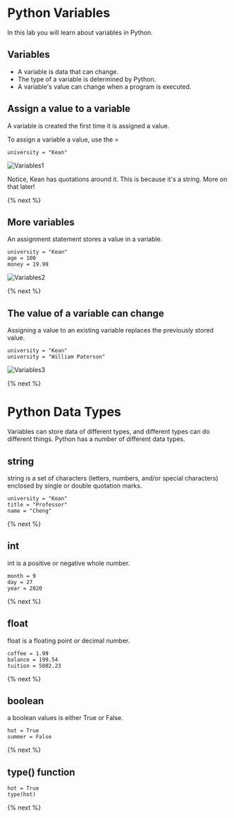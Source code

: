# Python Variables

In this lab you will learn about variables in Python.

## Variables

- A variable is data that can change.
- The type of a variable is determined by Python.
- A variable's value can change when a program is executed.

## Assign a value to a variable

A variable is created the first time it is assigned a value.  

To assign a variable a value, use the =

```
university = "Kean"
```
![Variables1](https://raw.githubusercontent.com/profpy/id1400/master/lecture3/variables1.gif)

Notice, Kean has quotations around it.  This is because it's a string.  More on that later!

{% next %}

## More variables

An assignment statement stores a value in a variable.

```
university = "Kean"
age = 100
money = 19.99
```

![Variables2](https://raw.githubusercontent.com/profpy/id1400/master/lecture3/variables2.gif)

{% next %}

## The value of a variable can change

Assigning a value to an existing variable replaces the previously stored value.

```
university = "Kean"
university = "William Paterson"
```

![Variables3](https://raw.githubusercontent.com/profpy/id1400/master/lecture3/variables3.gif)

{% next %}

# Python Data Types

Variables can store data of different types, and different types can do different things. Python has a number of different data types.

## string

string is a set of characters (letters, numbers, and/or special characters) enclosed by single or double quotation marks.

``` 
university = "Kean"
title = "Professor"
name = "Cheng"
```

{% next %}

## int

int is a positive or negative whole number.

``` 
month = 9
day = 27
year = 2020
```

{% next %}

## float

float is a floating point or decimal number.

```
coffee = 1.99
balance = 199.54
tuition = 5002.23
```

{% next %}

## boolean

a boolean values is either True or False.

```
hot = True
summer = False
```

{% next %}

## type() function

```
hot = True
type(hot)
```

{% next %}


